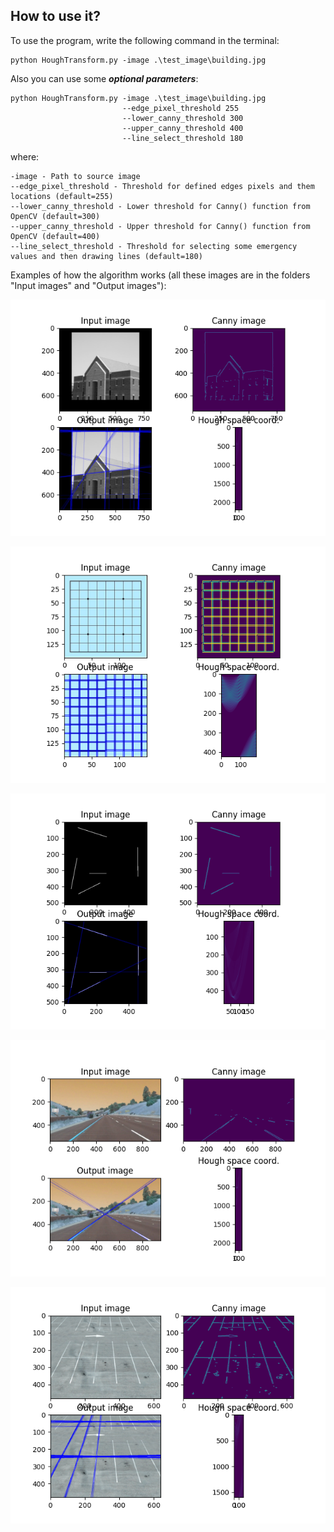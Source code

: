 ## How to use it?

To use the program, write the following command in the terminal:

```commandline
python HoughTransform.py -image .\test_image\building.jpg
```
Also you can use some ***optional parameters***:
```commandline
python HoughTransform.py -image .\test_image\building.jpg 
                         --edge_pixel_threshold 255 
                         --lower_canny_threshold 300 
                         --upper_canny_threshold 400 
                         --line_select_threshold 180
```
where:
```commandline
-image - Path to source image
--edge_pixel_threshold - Threshold for defined edges pixels and them locations (default=255)
--lower_canny_threshold - Lower threshold for Canny() function from OpenCV (default=300)
--upper_canny_threshold - Upper threshold for Canny() function from OpenCV (default=400)
--line_select_threshold - Threshold for selecting some emergency values and then drawing lines (default=180)                            
```


Examples of how the algorithm works (all these images are in the folders "Input images" and "Output images"):

![Building example](https://github.com/abramov-de/pyiitp_24/blob/main/HoughTransform/result_image/building_result.png)

![Square example](https://github.com/abramov-de/pyiitp_24/blob/main/HoughTransform/result_image/square_result.png)

![Lines example](https://github.com/abramov-de/pyiitp_24/blob/main/HoughTransform/result_image/lines_result.png)

![Road example](https://github.com/abramov-de/pyiitp_24/blob/main/HoughTransform/result_image/road_result.png)

![Parking example](https://github.com/abramov-de/pyiitp_24/blob/main/HoughTransform/result_image/parking_result.png)

